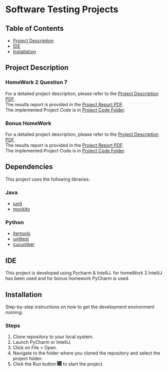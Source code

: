 # Software Testing Projects

## Table of Contents
- [Project Description](#project-description)
- [IDE](#ide)
- [Installation](#installation)

## Project Description

### HomeWork 2 Question 7
For a detailed project description, please refer to the [Project Description PDF](./ST_HW2.pdf). <br />
The results report is provided in the [Project Report PDF](./ST_HW2-9931061-9931098.pdf). <br />
The implemented Project Code is in [Project Code Folder](./ST-HW2-Q7).

### Bonus HomeWork
For a detailed project description, please refer to the [Project Description PDF](./HW_Bonus.pdf). <br />
The results report is provided in the [Project Report PDF](./ST-HWBonus-9931061.pdf). <br />
The implemented Project Code is in [Project Code Folder](./ST_HWBonus).

## Dependencies
This project uses the following libraries:

### Java
- [junit](https://junit.org/junit5/docs/current/user-guide/)
- [mockito](https://site.mockito.org/)

### Python
- [itertools](https://docs.python.org/3/library/itertools.html)
- [unittest](https://docs.python.org/3/library/unittest.html)
- [cucumber](https://cucumber.io/docs/installation/python/)

## IDE
This project is developed using Pycharm & IntelliJ.
for homeWork 2 IntelliJ has been used and for bonus homework PyCharm is used. 

## Installation
Step-by-step instructions on how to get the development environment running:

### Steps
1. Clone repository to your local system.
2. Launch PyCharm or IntelliJ.
3. Click on File > Open.
4. Navigate to the folder where you cloned the repository and select the project folder.
5. Click the Run button ![Run Image](./Pycharm_Run.PNG) to start the project.
